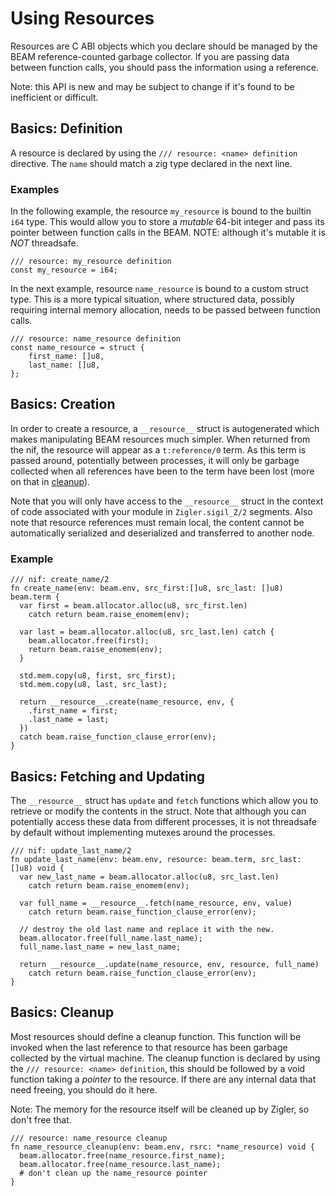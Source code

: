 # Using Resources

Resources are C ABI objects which you declare should be managed by the BEAM
reference-counted garbage collector.  If you are passing data between function
calls, you should pass the information using a reference.

Note: this API is new and may be subject to change if it's found to be
inefficient or difficult.

## Basics: Definition

A resource is declared by using the `/// resource: <name> definition` directive.
The `name` should match a zig type declared in the next line.

### Examples

In the following example, the resource `my_resource` is bound to the builtin
`i64` type.  This would allow you to store a *mutable* 64-bit integer and pass
its pointer between function calls in the BEAM.  NOTE: although it's mutable it
is *NOT* threadsafe.

```zig
/// resource: my_resource definition
const my_resource = i64;
```

In the next example, resource `name_resource` is bound to a custom struct type.
This is a more typical situation, where structured data, possibly requiring
internal memory allocation, needs to be passed between function calls.

```zig
/// resource: name_resource definition
const name_resource = struct {
    first_name: []u8,
    last_name: []u8,
};
```

## Basics: Creation

In order to create a resource, a `__resource__` struct is autogenerated which
makes manipulating BEAM resources much simpler.  When returned from the nif, the
resource will appear as a `t:reference/0` term.  As this term is passed around,
potentially between processes, it will only be garbage collected when all
references have been to the term have been lost (more on that in
[cleanup](#basics-cleanup)).

Note that you will only have access to the `__resource__` struct in the context
of code associated with your module in `Zigler.sigil_Z/2` segments.  Also note
that resource references must remain local, the content cannot be automatically
serialized and deserialized and transferred to another node.

### Example

```zig
/// nif: create_name/2
fn create_name(env: beam.env, src_first:[]u8, src_last: []u8) beam.term {
  var first = beam.allocator.alloc(u8, src_first.len)
    catch return beam.raise_enomem(env);

  var last = beam.allocator.alloc(u8, src_last.len) catch {
    beam.allocator.free(first);
    return beam.raise_enomem(env);
  }

  std.mem.copy(u8, first, src_first);
  std.mem.copy(u8, last, src_last);

  return __resource__.create(name_resource, env, {
    .first_name = first;
    .last_name = last;
  })
  catch beam.raise_function_clause_error(env);
}
```

## Basics: Fetching and Updating

The `__resource__` struct has `update` and `fetch` functions which allow you to
retrieve or modify the contents in the struct.  Note that although you can
potentially access these data from different processes, it is not threadsafe by
default without implementing mutexes around the processes.

```zig
/// nif: update_last_name/2
fn update_last_name(env: beam.env, resource: beam.term, src_last: []u8) void {
  var new_last_name = beam.allocator.alloc(u8, src_last.len)
    catch return beam.raise_enomem(env);

  var full_name = __resource__.fetch(name_resource, env, value)
    catch return beam.raise_function_clause_error(env);

  // destroy the old last name and replace it with the new.
  beam.allocator.free(full_name.last_name);
  full_name.last_name = new_last_name;

  return __resource__.update(name_resource, env, resource, full_name)
    catch return beam.raise_function_clause_error(env);
}
```

## Basics: Cleanup

Most resources should define a cleanup function.  This function will be
invoked when the last reference to that resource has been garbage collected
by the virtual machine.  The cleanup function is declared by using the
`/// resource: <name> definition`, this should be followed by a void
function taking a *pointer* to the resource.  If there are any internal data
that need freeing, you should do it here.

Note:  The memory for the resource itself will be cleaned up by Zigler, so
don't free that.

```zig
/// resource: name_resource cleanup
fn name_resource_cleanup(env: beam.env, rsrc: *name_resource) void {
  beam.allocator.free(name_resource.first_name);
  beam.allocator.free(name_resource.last_name);
  # don't clean up the name_resource pointer
}
```
